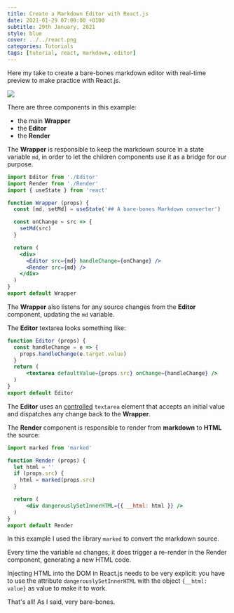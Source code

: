 ```yaml
---
title: Create a Markdown Editor with React.js
date: 2021-01-29 07:00:00 +0100
subtitle: 29th January, 2021
style: blue
cover: ../../react.png
categories: Tutorials
tags: [tutorial, react, markdown, editor]
---
```


Here my take to create a bare-bones markdown editor with real-time preview to make practice with React.js.

![](/assets/blog/create-a-markdown-editor-with-react-js/markdown-editor.gif)

There are three components in this example:

- the main **Wrapper**
- the **Editor**
- the **Render**

The **Wrapper** is responsible to keep the markdown source in a state variable `md`, in order to let the children components use it as a bridge for our purpose.

```jsx
import Editor from './Editor'
import Render from './Render'
import { useState } from 'react'

function Wrapper (props) {
  const [md, setMd] = useState('## A bare-bones Markdown converter')

  const onChange = src => {
    setMd(src)
  }

  return (
    <div>
      <Editor src={md} handleChange={onChange} />
      <Render src={md} />
    </div>
  )
}
export default Wrapper
```

The **Wrapper** also listens for any source changes from the **Editor** component, updating the `md` variable.

The **Editor** textarea looks something like:

```jsx
function Editor (props) {
  const handleChange = e => {
    props.handleChange(e.target.value)
  }
  return (
      <textarea defaultValue={props.src} onChange={handleChange} />
  )
}
export default Editor
```

The **Editor** uses an [controlled](https://reactjs.org/docs/forms.html#controlled-components) `textarea` element that accepts an initial value and dispatches any change back to the **Wrapper**.

The **Render** component is responsible to render from **markdown** to **HTML** the source:

```jsx
import marked from 'marked'

function Render (props) {
  let html = ''
  if (props.src) {
    html = marked(props.src)
  }

  return (
      <div dangerouslySetInnerHTML={{ __html: html }} />
  )
}
export default Render
```

In this example I used the library `marked` to convert the markdown source.

Every time the variable `md` changes, it does trigger a re-render in the Render component, generating a new HTML code.

Injecting HTML into the DOM in React.js needs to be very explicit: you have to use the attribute `dangerouslySetInnerHTML` with the object `{__html: value}` as value to make it to work.

That's all! As I said, very bare-bones.